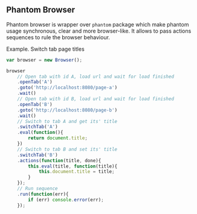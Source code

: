 Phantom Browser
---

Phantom browser is wrapper over `phantom` package which make phantom usage synchronous, clear and more browser-like. It
allows to pass actions sequences to rule the browser behaviour.

Example. Switch tab page titles

```javascript
var browser = new Browser();

browser
    // Open tab with id A, load url and wait for load finished
    .openTab('A')
    .goto('http://localhost:8080/page-a')
    .wait()
    // Open tab with id B, load url and wait for load finished
    .openTab('B')
    .goto('http://localhost:8080/page-b')
    .wait()
    // Switch to tab A and get its' title
    .switchTab('A')
    .eval(function(){
        return document.title;
    })
    // Switch to tab B and set its' title
    .switchTab('B')
    .actions(function(title, done){
        this.eval(title, function(title){
            this.document.title = title;
        }
    });
    // Run sequence
    .run(function(err){
        if (err) console.error(err);
    });
```